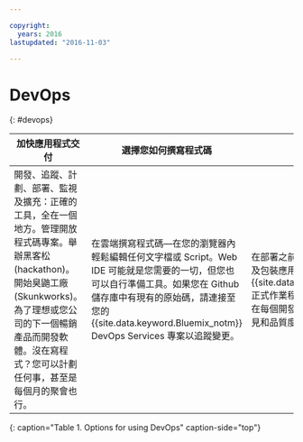 ```yaml
---

copyright:
  years: 2016
lastupdated: "2016-11-03"

---
```


# DevOps
{: #devops}

加快應用程式交付 | 選擇您如何撰寫程式碼 | 有信心地部署
---- | ---- | ----
開發、追蹤、計劃、部署、監視及擴充：正確的工具，全在一個地方。管理開放程式碼專案。舉辦黑客松 (hackathon)。開始臭鼬工廠 (Skunkworks)。為了理想或您公司的下一個暢銷產品而開發軟體。沒在寫程式？您可以計劃任何事，甚至是每個月的聚會也行。 | 在雲端撰寫程式碼—在您的瀏覽器內輕鬆編輯任何文字檔或 Script。Web IDE 可能就是您需要的一切，但您也可以自行準備工具。如果您在 Github 儲存庫中有現有的原始碼，請連接至您的 {{site.data.keyword.Bluemix_notm}} DevOps Services 專案以追蹤變更。 | 在部署之前建置、掃描、測試、整合及包裝應用程式，管理對 {{site.data.keyword.Bluemix_notm}} 正式作業程式碼的持續交付，並確保在每個開發階段能快速取得使用者意見和品質度量值。
{: caption="Table 1. Options for using DevOps" caption-side="top"}
